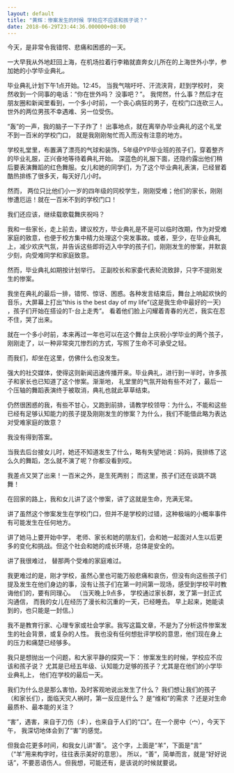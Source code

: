 ```yaml
---
layout: default
title: "黄辉：惨案发生的时候 学校应不应该和孩子说？"
date: 2018-06-29T23:44:36.000000+08:00
---
```


今天，是非常令我错愕、悲痛和困惑的一天。

一大早我从外地赶回上海，在机场拉着行李箱就直奔女儿所在的上海世外小学，参加她的小学毕业典礼。

毕业典礼计划下午1点开始。12:45， 当我气喘吁吁、汗流浃背，赶到学校时， 突然收到一个同事的电话：“你在世外吗？ 没事吧？”。 我愕然，什么事？然后才在朋友圈和新闻里看到，一个多小时前，一个丧心病狂的男子，在校门口连砍三人。世外的两位男孩不幸遇难、另一位受伤。

“轰”的一声，我的脑子一下子炸了！ 出事地点，就在离举办毕业典礼的这个礼堂不到一百米的学校门口， 就是我刚刚匆忙而入而没有注意的地方。

学校礼堂里，布置满了漂亮的气球和装饰，5年级PYP毕业班的孩子们，穿着整齐的毕业礼服，正兴奋地等待着典礼开始。 深蓝色的礼服下面，还隐约露出他们稍后要表演舞蹈的红色舞服。女儿和她的同学们，为了这个毕业典礼表演，已经冒着酷热排练了很多天，每天好几小时。

然而， 两位只比他们小一岁的四年级的同校学生，刚刚受难；他们的家长，刚刚惨遭厄运！就在一百米不到的学校门口！

我们还应该，继续载歌载舞庆祝吗？

我和一些家长，走上前去，建议校方，毕业典礼是不是可以临时改期，作为对受难家庭的致意，也便于校方集中精力处理这个突发事故。或者，至少，在毕业典礼上，减少欢庆气氛，并告诉这些即将迈入中学的孩子们，刚刚发生的惨案，并默哀少刻，向受难同学和家庭致意。

然而，毕业典礼如期按计划举行。 正副校长和家委代表轮流致辞，只字不提刚发生的惨案。

我坐在典礼的最后一排，错愕、惊讶、困惑。各种发言结束后，舞台上响起欢快的音乐，大屏幕上打出“this is the best day of my life”(这是我生命中最好的一天) ，孩子们开始在搭设的T-台上走秀”。 看着他们脸上闪耀着青春的光芒，我实在忍不住，哭了出来。

就在一个多小时前，本来再过一年也可以在这个舞台上庆祝小学毕业的两个孩子，刚刚走了，以一种非常突兀惨烈的方式，写照了生命不可承受之轻。

而我们，却坐在这里，仿佛什么也没发生。

强大的社交媒体，使得这则新闻迅速传播开来。毕业典礼，进行到一半时，许多孩子和家长也已知道了这个惨案。渐渐地， 礼堂里的气氛开始有些不对了，最后一个压轴的舞蹈表演终于被取消，典礼也就此草草结束。

仍然很困惑的我，有些不甘心，又跑到前排，请教学校领导：为什么，不能和这些已经有足够认知能力的孩子提及刚刚发生的惨案？为什么，我们不能借此略为表达对受难家庭的致意？

我没有得到答案。

当我去后台接女儿时，她还不知道发生了什么，略有失望地说：妈妈，我排练了这么久的舞蹈，怎么就不演了呢？你都没看到哎。

我差点又哭了出来！一百米之外，是生死两别； 而这里，孩子们还在谈跳不跳舞！

在回家的路上，我和女儿讲了这个惨案，讲了这就是生命，充满无常。

讲了虽然这个惨案发生在学校门口，但并不是学校的过错，这种极端的小概率事件有可能发生在任何地方。

讲了她马上要开始中学， 老师、家长和她的朋友们，会和她一起面对人生以后更多的变化和挑战。但这个社会和她的成长环境，总体是安全的。

讲了我很难过， 替那两个受难的家庭难过。

我更难过的是，刚才学校，虽然心里也可能万般悲痛和哀伤，但没有向这些孩子们提及发生在他们身边的事，没有让孩子们在第一时间第一现场，感受到学校平时教诲他们的，要有同理心。 （当天晚上9点多， 学校通过家长群，发了第一封正式沟通信， 而我的女儿在经历了漫长和沉重的一天，已经睡去。 早上起来，她能读到的，也只能是一封信。）

我不是教育行家、心理专家或社会学家。我写这篇文章，不是为了分析这件惨案发生的社会背景，或复杂的人性。 我也没有任何想批评学校的意思，他们现在身上的压力和痛楚已经够多。

我只是想抛出一个问题，和大家平静的探究一下： 惨案发生的时候，学校应不应该和孩子说？ 尤其是已经五年级、认知能力足够的孩子？尤其是在他们的小学毕业典礼上， 他们在学校的最后一天。

我们为什么总是那么害怕，及时客观地说出发生了什么？ 我们想让我们的孩子 （和家长们），面临天灾人祸时，第一反应是什么？ 是“维和”的需求 ？还是对生命最质朴、最本能的关注？

“害”，遇害，来自于刀伤（丯），也来自于人们的“口”。在一个房中（宀），今天下午， 我深切地体会到了“害”的感觉。

但我会花更多时间，和我女儿讲“善”。 这个字，上面是“羊”，下面是“言” （“羊”用来构字时，往往表示美好的意思）。 所以，“善”，简单而言，就是“好好说话”，不要恶语伤人。但我想，可能还有，是该说的时候就要说。

